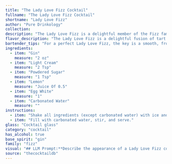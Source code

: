 ```yaml
---
title: "The Lady Love Fizz Cocktail"
fullname: "The Lady Love Fizz Cocktail"
shortname: "Lady Love Fizz"
author: "Pure Drinkology"
collection:
description: "The Lady Love Fizz is a delightful member of the Fizz family, a classic cocktail style originating in the late 19th century. Its combination of gin, cream, and egg white creates a creamy, frothy delight, while the lemon and carbonated water provide a refreshing and bubbly finish. "
flavor_description: "The Lady Love Fizz is a delightful fusion of tart and creamy. The gin provides a crisp juniper backbone, while the lemon juice adds a bright, citrusy zing. The cream softens the edges with a velvety richness, while the egg white creates a light, airy foam. The powdered sugar adds a touch of sweetness, balanced perfectly by the refreshing carbonated water.  It's a delicate yet complex cocktail, with a surprisingly long, smooth finish. "
bartender_tips: "For a perfect Lady Love Fizz, the key is a smooth, frothy texture. Dry shake the gin, cream, sugar, lemon, and egg white vigorously for 30 seconds to emulsify the egg white. Then, add ice and shake again for 15 seconds. Double strain to remove any ice shards. Top with carbonated water for a delightful fizz. "
ingredients:
  - item: "Gin"
    measure: "2 oz"
  - item: "Light Cream"
    measure: "2 Tsp"
  - item: "Powdered Sugar"
    measure: "1 Tsp"
  - item: "Lemon"
    measure: "Juice Of 0.5"
  - item: "Egg White"
    measure: "1"
  - item: "Carbonated Water"
    measure: ""
instructions:
  - item: "Shake all ingredients (except carbonated water) with ice and strain into a cocktail glass over two ice cubes."
  - item: "Fill with carbonated water, stir, and serve."
glass: "Cocktail glass"
category: "cocktail"
has_alcohol: true
base_spirit: "gin"
family: "fizz"
visual: "## LLM Prompt:**Describe the appearance of a Lady Love Fizz cocktail. Consider its layers, color, texture, and any embellishments.****Cocktail Ingredients:*** Gin* Light Cream* Powdered Sugar* Lemon* Egg White* Carbonated Water**Possible Keywords:*** **Layers:** Distinct layers, gradient, hazy, cloudy, frothy* **Color:** Pale yellow, creamy white, translucent, shimmering* **Texture:** Smooth, silky, foamy, bubbly, airy* **Embellishments:** Lemon twist, sugar rim, edible flower, fruit garnish **Example Output:**The Lady Love Fizz is a beautiful cocktail, boasting a delicate layering of colors and textures. A pale yellow base of gin and lemon juice is topped with a frothy white layer of egg white, creating a hazy, shimmering effect. The light cream adds a smooth, milky quality, while the powdered sugar contributes to a subtle sweetness and an airy texture. A lemon twist, expertly curled and perched on the rim, adds a touch of elegance and a burst of citrus aroma. "
source: "thecocktaildb"
---
```


